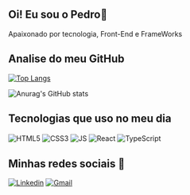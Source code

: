 ## Oi! Eu sou o Pedro👋
Apaixonado por tecnologia, Front-End e FrameWorks

## Analise do meu GitHub
[![Top Langs](https://github-readme-stats.vercel.app/api/top-langs/?username=Pllucas&show_icons=true&theme=tokyonight&layout=donut)](https://github.com/Pllucas/github-readme-stats)

![Anurag's GitHub stats](https://github-readme-stats.vercel.app/api?username=Pllucas&show_icons=true&theme=tokyonight)

## Tecnologias que uso no meu dia

<div style="display: inline_block">
<img align="center" alt="HTML5" src="https://img.shields.io/badge/HTML5-E34F26?style=for-the-badge&logo=html5&logoColor=white" />
<img align="center" alt="CSS3" src="https://img.shields.io/badge/CSS3-1572B6?style=for-the-badge&logo=css3&logoColor=white" />
<img align="center" alt="JS" src="https://img.shields.io/badge/JavaScript-F7DF1E?style=for-the-badge&logo=javascript&logoColor=black" />
<img align="center" alt="React" src="https://img.shields.io/badge/React-20232A?style=for-the-badge&logo=react&logoColor=61DAFB" />
<img align="center" alt="TypeScript" src="https://img.shields.io/badge/TypeScript-007ACC?style=for-the-badge&logo=typescript&logoColor=white" />
</div>

## Minhas redes sociais 🖖
[![Linkedin](https://img.shields.io/badge/LinkedIn-0077B5?style=for-the-badge&logo=linkedin&logoColor=white)](https://www.linkedin.com/in/pedro-lucas-599508303/)
[![Gmail](https://img.shields.io/badge/Gmail-D14836?style=for-the-badge&logo=gmail&logoColor=white)](pedrolucasdev032@gmail)
